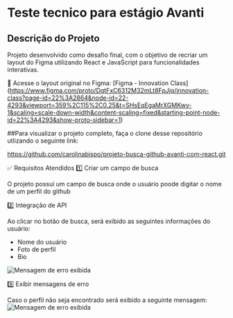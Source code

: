 # Teste tecnico para estágio Avanti 
## Descrição do Projeto
Projeto desenvolvido como desafio final, com o objetivo de recriar um layout do Figma utilizando React e JavaScript para funcionalidades interativas.

🔗 Acesse o layout original no Figma:
[Figma - Innovation Class] (https://www.figma.com/proto/DqtFxC6312M32mLt8FpJjq/innovation-class?page-id=22%3A2864&node-id=22-4293&viewport=359%2C115%2C0.25&t=SHsEqEgaMrXGMKwv-1&scaling=scale-down-width&content-scaling=fixed&starting-point-node-id=22%3A4293&show-proto-sidebar=1)

##Para visualizar o projeto completo, faça o clone desse repositório utlizando o seguinte link: 

https://github.com/carolinabispo/projeto-busca-github-avanti-com-react.git

✅ Requisitos Atendidos
1️⃣ Criar um campo de busca


O projeto possui um campo de busca onde o usuário poode digitar o nome de um perfil do github

2️⃣ Integração de API


Ao clicar no botão de busca, será exibido as seguintes informações do usuário:

- Nome do usuário
- Foto de perfil
- Bio

![Mensagem de erro exibida](./my-app/src/assets/perfil.png)


3️⃣ Exibir mensagens de erro 

Caso o perfil não seja encontrado será exibido a seguinte mensagem: 
![Mensagem de erro exibida](./my-app/src/assets/erro.png)